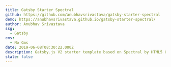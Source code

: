 ```yaml
---
title: Gatsby Starter Spectral
github: https://github.com/anubhavsrivastava/gatsby-starter-spectral
demo: https://anubhavsrivastava.github.io/gatsby-starter-spectral/
author: Anubhav Srivastava
ssg:
  - Gatsby
cms:
  - No Cms
date: 2019-06-08T08:30:22.000Z
description: Gatsby.js V2 starter template based on Spectral by HTML5 UP
stale: false
---
```

